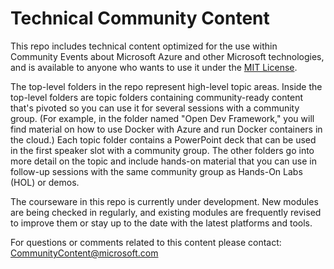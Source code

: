 # Technical Community Content

This repo includes technical content optimized for the use within Community Events about Microsoft Azure and other Microsoft technologies, and is available to anyone who wants to use it under the [MIT License](LICENSE.md).

The top-level folders in the repo represent high-level topic areas. Inside the top-level folders are topic folders containing community-ready content that's pivoted so you can use it for several sessions with a community group. (For example, in the folder named "Open Dev Framework," you will find material on how to use Docker with Azure and run Docker containers in the cloud.) Each topic folder contains a PowerPoint deck that can be used in the first speaker slot with a community group. The other folders go into more detail on the topic and include hands-on material that you can use in follow-up sessions with the same community group as Hands-On Labs (HOL) or demos.

The courseware in this repo is currently under development. New modules are being checked in regularly, and existing modules are frequently revised to improve them or stay up to the date with the latest platforms and tools.

For questions or comments related to this content please contact: [CommunityContent@microsoft.com](mailto:CommunityContent@microsoft.com)

